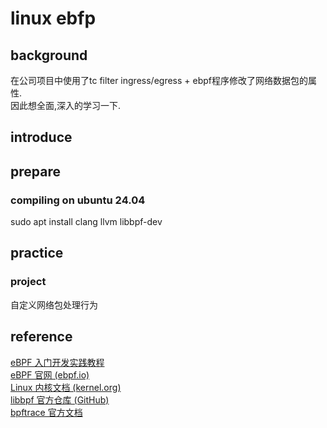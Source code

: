 # linux ebfp  

## background  
在公司项目中使用了tc filter ingress/egress + ebpf程序修改了网络数据包的属性.  
因此想全面,深入的学习一下.  

## introduce  


## prepare  

### compiling on ubuntu 24.04  
sudo apt install clang llvm libbpf-dev  

## practice  

### project  
自定义网络包处理行为  


## reference  
[eBPF 入门开发实践教程](https://eunomia.dev/zh/tutorials/)  
[eBPF 官网 (ebpf.io)](https://ebpf.io/)  
[Linux 内核文档 (kernel.org)](https://www.kernel.org/doc/html/latest/bpf/)  
[libbpf 官方仓库 (GitHub)](https://github.com/libbpf/libbpf)  
[bpftrace 官方文档](https://github.com/bpftrace/bpftrace)  
